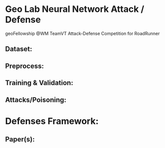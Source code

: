 # Geo Lab Neural Network Attack / Defense
geoFellowship @WM TeamVT Attack-Defense Competition for RoadRunner

## Dataset:

## Preprocess:

## Training & Validation:

## Attacks/Poisoning:

# Defenses Framework:


## Paper(s):